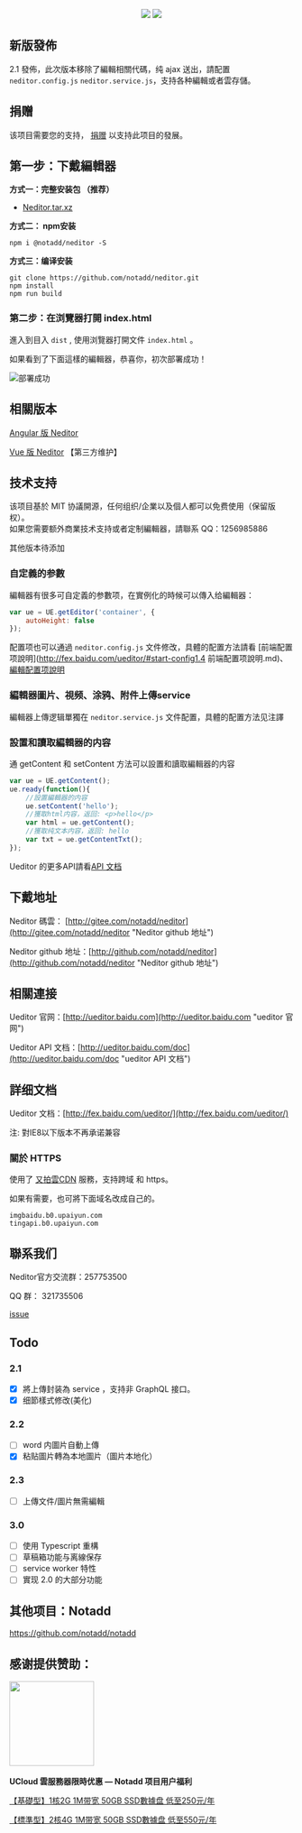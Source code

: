
<p align="center">
<a href="https://jq.qq.com/?_wv=1027&k=5qVzRh4" title="Notadd 官方技术交流群"><img src="https://img.shields.io/badge/QQ%20Group-321735506-6782d6.svg?style=flat-square"></a>
<a href="https://travis-ci.org/notadd/neditor" title="Build Status"><img src="https://img.shields.io/travis/notadd/neditor/master.svg?style=flat-square"></a>
</p>

## 新版發佈

2.1 發佈，此次版本移除了編輯相關代碼，纯 ajax 送出，請配置 `neditor.config.js` `neditor.service.js`，支持各种編輯或者雲存儲。

## 捐赠

该项目需要您的支持， [捐赠](https://gitee.com/notadd/neditor?donate=true)  以支持此项目的發展。


## 第一步：下戴編輯器

**方式一：完整安装包 （推荐）**

* [Neditor.tar.xz](https://www.notadd.com/download/neditor/Neditor-next-master.tar.xz)

**方式二： npm安装**

`npm i @notadd/neditor -S`

**方式三：编译安装**

```shell
git clone https://github.com/notadd/neditor.git
npm install
npm run build
```

### 第二步：在浏覽器打開 index.html ###

進入到目入 `dist` , 使用浏覽器打開文件 `index.html` 。

如果看到了下面這樣的編輯器，恭喜你，初次部署成功！

![部署成功](https://www.notadd.com/src/neditor-demo.webp)

## 相關版本

[Angular 版 Neditor](https://github.com/notadd/ngx-neditor)    

[Vue 版 Neditor](https://github.com/caiya/vue-neditor-wrap)   【第三方维护】

## 技术支持

该项目基於 MIT 协議開源，任何组织/企業以及個人都可以免费使用（保留版权）。    
如果您需要额外商業技术支持或者定制編輯器，請聯系 QQ：1256985886



其他版本待添加

### 自定義的参數

編輯器有很多可自定義的参數项，在實例化的時候可以傳入给編輯器：

```javascript
var ue = UE.getEditor('container', {
    autoHeight: false
});
```

配置项也可以通過 `neditor.config.js` 文件修改，具體的配置方法請看 [前端配置项說明](http://fex.baidu.com/ueditor/#start-config1.4 前端配置项說明.md)、[編輯配置项說明](http://fex.baidu.com/ueditor/#server-config)

### 編輯器圖片、視频、涂鸦、附件上傳service

編輯器上傳逻辑單獨在 `neditor.service.js` 文件配置，具體的配置方法见注譯

### 設置和讀取編輯器的内容

通 getContent 和 setContent 方法可以設置和讀取編輯器的内容

```javascript
var ue = UE.getContent();
ue.ready(function(){
    //設置編輯器的内容
    ue.setContent('hello');
    //獲取html内容，返回: <p>hello</p>
    var html = ue.getContent();
    //獲取纯文本内容，返回: hello
    var txt = ue.getContentTxt();
});
```

Ueditor 的更多API請看[API 文档](http://ueditor.baidu.com/doc "ueditor API 文档")

##  下戴地址

Neditor 碼雲： [http://gitee.com/notadd/neditor](http://gitee.com/notadd/neditor "Neditor github 地址")

Neditor github 地址：[http://github.com/notadd/neditor](http://github.com/notadd/neditor "Neditor github 地址")

## 相關連接

Ueditor 官网：[http://ueditor.baidu.com](http://ueditor.baidu.com "ueditor 官网")

Ueditor API 文档：[http://ueditor.baidu.com/doc](http://ueditor.baidu.com/doc "ueditor API 文档")

## 詳细文档

Ueditor 文档：[http://fex.baidu.com/ueditor/](http://fex.baidu.com/ueditor/)

注: 對IE8以下版本不再承诺兼容


### 關於 HTTPS

使用了 [又拍雲CDN](https://console.upyun.com/register/?invite=r17EYO3BW) 服務，支持跨域 和 https。

如果有需要，也可將下面域名改成自己的。
```
imgbaidu.b0.upaiyun.com
tingapi.b0.upaiyun.com
```

## 聯系我们 ##

Neditor官方交流群：257753500

QQ 群： 321735506

[issue](http://github.com/notadd/neditor/issues)



## Todo

### 2.1

- [x] 將上傳封装為 service ，支持非 GraphQL 接口。
- [x] 细節樣式修改(美化)

### 2.2

- [ ] word 内圖片自動上傳
- [x] 粘贴圖片轉為本地圖片（圖片本地化）

### 2.3

- [ ] 上傳文件/圖片無需編輯

### 3.0

- [ ] 使用 Typescript 重構
- [ ] 草稿箱功能与离線保存
- [ ] service worker 特性
- [ ] 實现 2.0 的大部分功能

## 其他项目：Notadd

https://github.com/notadd/notadd


 ## 感谢提供赞助：
 
 
 <a href="https://www.ucloud.cn/site/active/gift.html?ytag=notadd"><img src="https://www.notadd.com/src/ucloud_logo.svg" width="150" /></a> &nbsp;

**UCloud 雲服務器限時优惠 — Notadd 项目用户福利**

[【基礎型】1核2G 1M带宽 50GB SSD數據盘 低至250元/年](https://www.ucloud.cn/site/active/gift.html?ytag=notadd )    

[【標準型】2核4G 1M带宽 50GB SSD數據盘 低至550元/年](https://www.ucloud.cn/site/active/gift.html?ytag=notadd )

